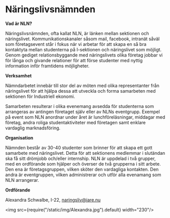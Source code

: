 # Näringslivsnämnden

__Vad är NLN?__

Näringslivsnämnden, ofta kallat NLN, är länken mellan sektionen och näringslivet. Kommunikationskanaler såsom mail, facebook, intranät såväl som företagsevent står i fokus när vi arbetar för att skapa en så bra kontaktyta mellan studenterna på I-sektionen och näringslivet som möjligt. Genom gediget relationsbyggande med näringslivets olika företag jobbar vi för långa och givande relationer för att förse studenter med nyttig information inför framtidens möjligheter.

__Verksamhet__

Nämndarbetet innebär till stor del av möten med olika representanter från näringslivet för att hjälpa dessa att utveckla och forma samarbeten med sektionen för Industriell ekonomi.

Samarbeten resulterar i olika evenemang avsedda för studenterna som arrangeras av antingen företaget själv eller av NLNs eventgrupp. Exempel på event som NLN anordnar under året är lunchföreläsningar, middagar med företag, andra roliga studentaktiviteter med företagen samt enklare vardaglig marknadsföring.

__Organisation__

Nämnden består av 30-40 studenter som brinner för att skapa ett gott samarbete med näringslivet. Detta för att sektionens medlemmar i slutändan ska få sitt drömjobb och/eller internship. NLN är uppdelad i två grupper, med en ordförande som hjälper och överser de två grupperna i sitt arbete. Den ena är företagsgruppen, vilken sköter den vardagliga kontakten. Den andra är eventgruppen, vilken administrerar och utför alla evenamang som NLN arrangerar.

__Ordförande__

Alexandra Schwalbe, I-22, naringsliv@iare.nu

<img src={require("/static/img/Alexandra.jpg").default} width="230"/>

